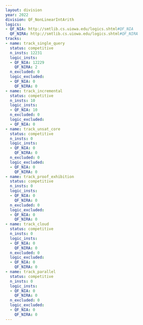 ```yaml
---
layout: division
year: 2022
division: QF_NonLinearIntArith
logics: 
- QF_NIA: http://smtlib.cs.uiowa.edu/logics.shtml#QF_NIA
  QF_NIRA: http://smtlib.cs.uiowa.edu/logics.shtml#QF_NIRA
tracks:
- name: track_single_query
  status: competitive
  n_insts: 12231
  logic_insts:
  - QF_NIA: 12229
    QF_NIRA: 2
  n_excluded: 0
  logic_excluded:
  - QF_NIA: 0
    QF_NIRA: 0
- name: track_incremental
  status: competitive
  n_insts: 10
  logic_insts:
  - QF_NIA: 10
  n_excluded: 0
  logic_excluded:
  - QF_NIA: 0
- name: track_unsat_core
  status: competitive
  n_insts: 0
  logic_insts:
  - QF_NIA: 0
    QF_NIRA: 0
  n_excluded: 0
  logic_excluded:
  - QF_NIA: 0
    QF_NIRA: 0
- name: track_proof_exhibition
  status: competitive
  n_insts: 0
  logic_insts:
  - QF_NIA: 0
    QF_NIRA: 0
  n_excluded: 0
  logic_excluded:
  - QF_NIA: 0
    QF_NIRA: 0
- name: track_cloud
  status: competitive
  n_insts: 0
  logic_insts:
  - QF_NIA: 0
    QF_NIRA: 0
  n_excluded: 0
  logic_excluded:
  - QF_NIA: 0
    QF_NIRA: 0
- name: track_parallel
  status: competitive
  n_insts: 0
  logic_insts:
  - QF_NIA: 0
    QF_NIRA: 0
  n_excluded: 0
  logic_excluded:
  - QF_NIA: 0
    QF_NIRA: 0
---
```


